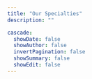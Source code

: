 ```yaml
---
title: "Our Specialties"
description: ""

cascade:
  showDate: false
  showAuthor: false
  invertPagination: false
  showSummary: false
  showEdit: false
---
```


